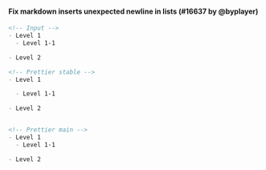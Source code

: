 #### Fix markdown inserts unexpected newline in lists (#16637 by @byplayer)

<!-- prettier-ignore -->
```md
<!-- Input -->
- Level 1
  - Level 1-1

- Level 2

<!-- Prettier stable -->
- Level 1

  - Level 1-1

- Level 2


<!-- Prettier main -->
- Level 1
  - Level 1-1

- Level 2

```
